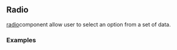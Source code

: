 ## Radio

[radio](https://material.google.com/components/selection-controls.html#selection-controls-radio-button)component allow user to select an option from a set of data.

### Examples
